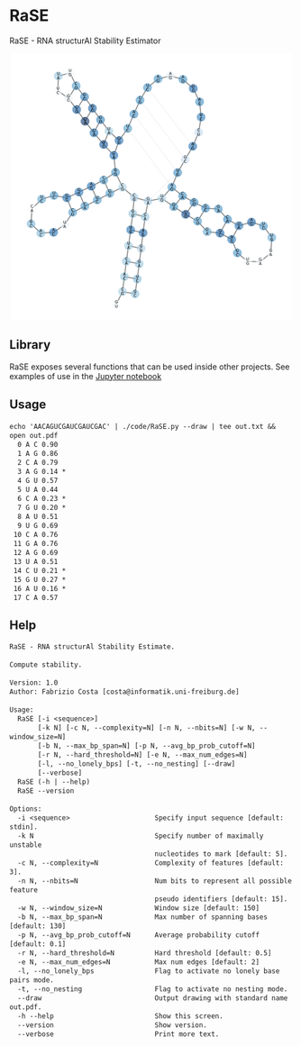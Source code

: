 # RaSE
RaSE - RNA structurAl Stability Estimator

<p align="center"><img src="img/trna.png"></p>

## Library
RaSE exposes several functions that can be used inside other projects. See examples of use in the 
 [Jupyter notebook](https://github.com/fabriziocosta/RaSE/blob/master/RNAStructuralStabilityEstimator.ipynb)

## Usage

```
echo 'AACAGUCGAUCGAUCGAC' | ./code/RaSE.py --draw | tee out.txt && open out.pdf
  0 A C 0.90
  1 A G 0.86
  2 C A 0.79
  3 A G 0.14 *
  4 G U 0.57
  5 U A 0.44
  6 C A 0.23 *
  7 G U 0.20 *
  8 A U 0.51
  9 U G 0.69
 10 C A 0.76
 11 G A 0.76
 12 A G 0.69
 13 U A 0.51
 14 C U 0.21 *
 15 G U 0.27 *
 16 A U 0.16 *
 17 C A 0.57
```

## Help

```
RaSE - RNA structurAl Stability Estimate.

Compute stability.

Version: 1.0
Author: Fabrizio Costa [costa@informatik.uni-freiburg.de]

Usage:
  RaSE [-i <sequence>]
       [-k N] [-c N, --complexity=N] [-n N, --nbits=N] [-w N, --window_size=N]
       [-b N, --max_bp_span=N] [-p N, --avg_bp_prob_cutoff=N]
       [-r N, --hard_threshold=N] [-e N, --max_num_edges=N]
       [-l, --no_lonely_bps] [-t, --no_nesting] [--draw]
       [--verbose]
  RaSE (-h | --help)
  RaSE --version

Options:
  -i <sequence>                     Specify input sequence [default: stdin].
  -k N                              Specify number of maximally unstable
                                    nucleotides to mark [default: 5].
  -c N, --complexity=N              Complexity of features [default: 3].
  -n N, --nbits=N                   Num bits to represent all possible feature
                                    pseudo identifiers [default: 15].
  -w N, --window_size=N             Window size [default: 150]
  -b N, --max_bp_span=N             Max number of spanning bases [default: 130]
  -p N, --avg_bp_prob_cutoff=N      Average probability cutoff [default: 0.1]
  -r N, --hard_threshold=N          Hard threshold [default: 0.5]
  -e N, --max_num_edges=N           Max num edges [default: 2]
  -l, --no_lonely_bps               Flag to activate no lonely base pairs mode.
  -t, --no_nesting                  Flag to activate no nesting mode.
  --draw                            Output drawing with standard name out.pdf.
  -h --help                         Show this screen.
  --version                         Show version.
  --verbose                         Print more text.
```
